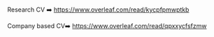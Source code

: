 Research CV :arrow_right: https://www.overleaf.com/read/kycpfpmwptkb

Company based CV:arrow_right: https://www.overleaf.com/read/qpxxycfsfzmw


